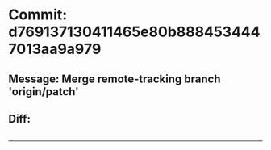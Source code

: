 # Commit: d769137130411465e80b8884534447013aa9a979
## Message: Merge remote-tracking branch 'origin/patch'
## Diff:
```

```
-----------------------------------
